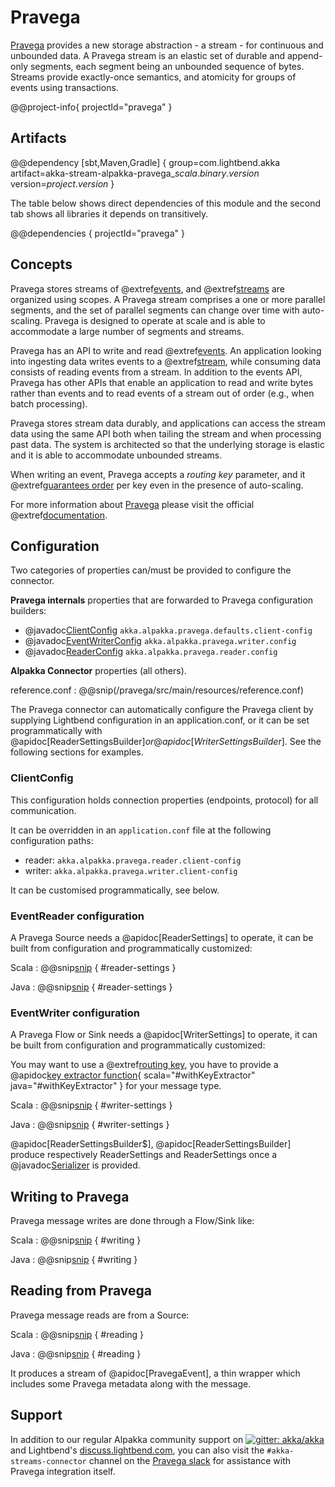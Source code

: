 # Pravega

[Pravega](http://www.pravega.io/) provides a new storage abstraction - a stream - for continuous and unbounded data. 
A Pravega stream is an elastic set of durable and append-only segments, each segment being an unbounded sequence of bytes. 
Streams provide exactly-once semantics, and atomicity for groups of events using transactions.

@@project-info{ projectId="pravega" }

## Artifacts

@@dependency [sbt,Maven,Gradle] {
  group=com.lightbend.akka
  artifact=akka-stream-alpakka-pravega_$scala.binary.version$
  version=$project.version$
}

The table below shows direct dependencies of this module and the second tab shows all libraries it depends on transitively.

@@dependencies { projectId="pravega" }


## Concepts

Pravega stores streams of @extref[events](pravega:pravega-concepts/#events), and @extref[streams](pravega:pravega-concepts/#streams) are organized using scopes. 
A Pravega stream comprises a one or more parallel segments, and the set of parallel segments can change over time with auto-scaling. 
Pravega is designed to operate at scale and is able to accommodate a large number of segments and streams.

Pravega has an API to write and read @extref[events](pravega:pravega-concepts/#events). 
An application looking into ingesting data writes events to a @extref[stream](pravega:pravega-concepts/#streams), while consuming data consists of reading events from a stream. 
In addition to the events API, Pravega has other APIs that enable an application to read and write bytes rather than events and to read events of a stream out of order (e.g., when batch processing).

Pravega stores stream data durably, and applications can access the stream data using the same API both when tailing the stream and when processing past data. 
The system is architected so that the underlying storage is elastic and it is able to accommodate unbounded streams.

When writing an event, Pravega accepts a *routing key* parameter, and it @extref[guarantees order](pravega:/pravega-concepts/#ordering-guarantees) per key even in the presence of auto-scaling.

For more information about [Pravega](http://www.pravega.io/) please visit the official @extref[documentation](pravega:/).

## Configuration

Two categories of properties can/must be provided to configure the connector.

**Pravega internals** properties that are forwarded to Pravega configuration builders:

  - @javadoc[ClientConfig](io.pravega.client.ClientConfig)  `akka.alpakka.pravega.defaults.client-config`
  - @javadoc[EventWriterConfig](io.pravega.client.stream.EventWriterConfig) `akka.alpakka.pravega.writer.config`
  - @javadoc[ReaderConfig](io.pravega.client.stream.ReaderConfig) `akka.alpakka.pravega.reader.config`

**Alpakka Connector** properties (all others).

reference.conf
: @@snip(/pravega/src/main/resources/reference.conf)

The Pravega connector can automatically configure the Pravega client by supplying Lightbend configuration in an
application.conf, or it can be set programmatically with @apidoc[ReaderSettingsBuilder$] or @apidoc[WriterSettingsBuilder$].
See the following sections for examples.

### ClientConfig

This configuration holds connection properties (endpoints, protocol) 
for all communication.

It can be overridden in an `application.conf` file at the following configuration paths:

 - reader: `akka.alpakka.pravega.reader.client-config`
 - writer: `akka.alpakka.pravega.writer.client-config` 

It can be customised programmatically, see below.

### EventReader configuration

A Pravega Source needs a @apidoc[ReaderSettings] to operate, it can be built from configuration and programmatically
customized:

Scala
:   @@snip[snip](/pravega/src/test/scala/docs/scaladsl/PravegaSettingsSpec.scala) { #reader-settings }

Java
:   @@snip[snip](/pravega/src/test/java/docs/javadsl/PravegaSettingsTestCase.java) { #reader-settings }

### EventWriter configuration

A Pravega Flow or Sink needs a @apidoc[WriterSettings] to operate, it can be built from configuration and programmatically customized:

You may want to use a @extref[routing key](pravega:/pravega-concepts/#ordering-guarantees), you have to provide a @apidoc[key extractor function](WriterSettingsBuilder){ scala="#withKeyExtractor" java="#withKeyExtractor" } for your message type.

Scala
:   @@snip[snip](/pravega/src/test/scala/docs/scaladsl/PravegaSettingsSpec.scala) { #writer-settings }

Java
:   @@snip[snip](/pravega/src/test/java/docs/javadsl/PravegaSettingsTestCase.java) { #writer-settings }


@apidoc[ReaderSettingsBuilder$], @apidoc[ReaderSettingsBuilder] produce respectively ReaderSettings and ReaderSettings once a
@javadoc[Serializer](io.pravega.client.stream.Serializer) is provided.

## Writing to Pravega

Pravega message writes are done through a Flow/Sink like:

Scala
:   @@snip[snip](/pravega/src/test/scala/docs/scaladsl/PravegaReadWriteDocs.scala) { #writing }

Java
:   @@snip[snip](/pravega/src/test/java/docs/javadsl/PravegaReadWriteDocs.java) { #writing }

## Reading from Pravega

Pravega message reads are from a Source:  

Scala
:   @@snip[snip](/pravega/src/test/scala/docs/scaladsl/PravegaReadWriteDocs.scala) { #reading }

Java
:   @@snip[snip](/pravega/src/test/java/docs/javadsl/PravegaReadWriteDocs.java) { #reading }

It produces a stream of @apidoc[PravegaEvent], a thin wrapper which includes some Pravega metadata along with the
message.

## Support

In addition to our regular Alpakka community support on [![gitter: akka/akka](https://img.shields.io/badge/gitter%3A-akka%2Fakka-blue.svg?style=flat-square)](https://gitter.im/akka/akka) and Lightbend's [discuss.lightbend.com](https://discuss.lightbend.com/c/akka/streams-and-alpakka), you can also visit the `#akka-streams-connector` channel on the [Pravega slack](http://pravega-slack-invite.herokuapp.com) for assistance with Pravega integration itself.
